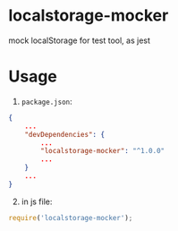 # localstorage-mocker
mock localStorage for test tool, as jest

# Usage

1. `package.json`:

```json
{
    ...
    "devDependencies": {
        ...
        "localstorage-mocker": "^1.0.0"
        ...
    }
    ...
}
```

2. in js file:

```javascript
require('localstorage-mocker');
```
